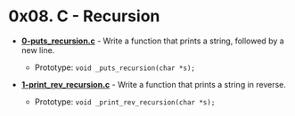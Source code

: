 # 0x08. C - Recursion

* **[0-puts_recursion.c](https://github.com/TobiLight/alx-low_level_programming/blob/main/0x08-recursion/0-puts_recursion.c)** - Write a function that prints a string, followed by a new line.
	* Prototype: ```void _puts_recursion(char *s);```

* **[1-print_rev_recursion.c](https://github.com/TobiLight/alx-low_level_programming/blob/main/0x08-recursion/1-print_rev_recursion.c)** - Write a function that prints a string in reverse.
	* Prototype: ```void _print_rev_recursion(char *s);```
